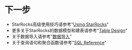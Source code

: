 # 下一步

* StarRocks高级使用技巧请参考"[Using StarRocks](../using_starrocksdb/Using_bitmap.md)"
* 更多关于StarRocks的数据模型和建表请参考"[Table Design](../table_design/Table_design.md)"
* 关于数据导入请参考"[数据导入](../loading/Loading_intro.md)"
* 关于查询语句和聚合函数请参考"[SQL Reference](../sql-reference/sql-functions/aggregate-functions/approx_count_distinct.md)"
